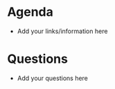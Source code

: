 Agenda
=========
* Add your links/information here



Questions
=========

* Add your questions here
